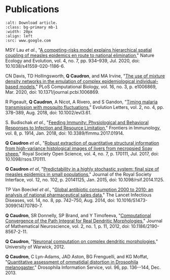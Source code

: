 # Publications

```{figure} ../assets/images/document_icon.jpg
:alt: Download article.
:class: bg-primary mb-1
:width: 20px
:align: left
:src: www.google.com
```
MSY Lau *et al*., "[A competing-risks model explains hierarchical spatial coupling of measles epidemics en route to national elimination](https://www.nature.com/articles/s41559-020-1186-6)," Nature Ecology and Evolution, vol. 4, no. 7, pp. 934–939, Jul. 2020, doi: 10.1038/s41559-020-1186-6.

CN Davis, TD Hollingsworth, **Q Caudron**, and MA Irvine, "[The use of mixture density networks in the emulation of complex epidemiological individual-based models](https://journals.plos.org/ploscompbiol/article?id=10.1371/journal.pcbi.1006869)," PLoS Computational Biology, vol. 16, no. 3, p. e1006869, Mar. 2020, doi: 10.1371/journal.pcbi.1006869.

R Pigeault, **Q Caudron**, A Nicot, A Rivero, and S Gandon, "[Timing malaria transmission with mosquito fluctuations](https://onlinelibrary.wiley.com/doi/full/10.1002/evl3.61)," Evolution Letters, vol. 2, no. 4, pp. 378–389, Aug. 2018, doi: 10.1002/evl3.61.

S. Budischak *et al*., "[Feeding Immunity: Physiological and Behavioral Responses to Infection and Resource Limitation](https://www.frontiersin.org/articles/10.3389/fimmu.2017.01914/full)," Frontiers in Immunology, vol. 8, p. 1914, Jan. 2018, doi: 10.3389/fimmu.2017.01914.

**Q Caudron** *et al*., "[Robust extraction of quantitative structural information from high-variance histological images of livers from necropsied Soay sheep](https://royalsocietypublishing.org/doi/full/10.1098/rsos.170111)," Royal Society Open Science, vol. 4, no. 7, p. 170111, Jul. 2017, doi: 10.1098/rsos.170111.

**Q Caudron** *et al*, "[Predictability in a highly stochastic system: final size of measles epidemics in small populations](https://royalsocietypublishing.org/doi/full/10.1098/rsif.2014.1125)," Journal of the Royal Society Interface, vol. 12, no. 102, p. 20141125, Jan. 2015, doi: 10.1098/rsif.2014.1125.

TP Van Boeckel *et al*., "[Global antibiotic consumption 2000 to 2010: an analysis of national pharmaceutical sales data](https://www.sciencedirect.com/science/article/abs/pii/S1473309914707807)," The Lancet Infectious Diseases, vol. 14, no. 8, pp. 742–750, Aug. 2014, doi: 10.1016/S1473-3099(14)70780-7.

**Q Caudron**, SR Donnelly, SP Brand, and Y Timofeeva, "[Computational Convergence of the Path Integral for Real Dendritic Morphologies](https://mathematical-neuroscience.springeropen.com/articles/10.1186/2190-8567-2-11)," Journal of Mathematical Neuroscience, vol. 2, no. 1, p. 11, 2012, doi: 10.1186/2190-8567-2-11.

**Q Caudron**, "[Neuronal computation on complex dendritic morphologies](http://wrap.warwick.ac.uk/57056/)," University of Warwick, 2012.

**Q Caudron**, C Lyn-Adams, JAD Aston, BG Frenguelli, and KG Moffat, "[Quantitative assessment of ommatidial distortion in Drosophila melanogaster](https://www.ou.edu/journals/dis/DIS96/Caudron%20136.pdf)," Drosophila Information Service, vol. 96, pp. 136--144, Dec. 2013.